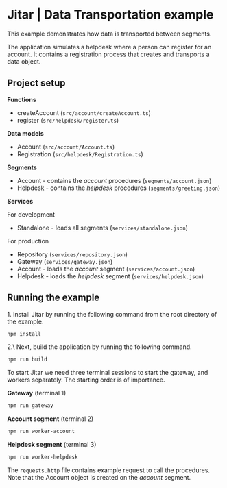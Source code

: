 
# Jitar | Data Transportation example

This example demonstrates how data is transported between segments.

The application simulates a helpdesk where a person can register for an account.
It contains a registration process that creates and transports a data object.

## Project setup

**Functions**

* createAccount (`src/account/createAccount.ts`)
* register (`src/helpdesk/register.ts`)

**Data models**

* Account (`src/account/Account.ts`)
* Registration (`src/helpdesk/Registration.ts`)

**Segments**

* Account - contains the *account* procedures (`segments/account.json`)
* Helpdesk - contains the *helpdesk* procedures (`segments/greeting.json`)

**Services**

For development

* Standalone - loads all segments (`services/standalone.json`)

For production

* Repository (`services/repository.json`)
* Gateway (`services/gateway.json`)
* Account - loads the *account* segment (`services/account.json`)
* Helpdesk - loads the *helpdesk* segment (`services/helpdesk.json`)

## Running the example

1\. Install Jitar by running the following command from the root directory of the example.

```bash
npm install
```

2.\ Next, build the application by running the following command.

```bash
npm run build
```

To start Jitar we need three terminal sessions to start the gateway, and workers separately. The starting order is of importance.

**Gateway** (terminal 1)

```bash
npm run gateway
```

**Account segment** (terminal 2)

```bash
npm run worker-account
```

**Helpdesk segment** (terminal 3)

```bash
npm run worker-helpdesk
```

The ``requests.http`` file contains example request to call the procedures. Note that the Account object is created on the *account* segment.
